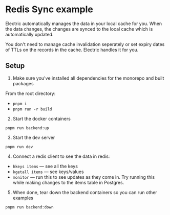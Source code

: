 # Redis Sync example

Electric automatically manages the data in your local cache for you. When the data changes, the changes are synced to the local cache which is automatically updated.

You don't need to manage cache invalidation seperately or set expiry dates of TTLs on the records in the cache. Electric handles it for you.

## Setup

1. Make sure you've installed all dependencies for the monorepo and built packages

From the root directory:

- `pnpm i`
- `pnpm run -r build`

2. Start the docker containers

`pnpm run backend:up`

3. Start the dev server

`pnpm run dev`

4. Connect a redis client to see the data in redis:
- `hkeys items` — see all the keys
- `kgetall items` — see keys/values
- `monitor` — run this to see updates as they come in. Try running this while making changes
to the items table in Postgres.

5. When done, tear down the backend containers so you can run other examples

`pnpm run backend:down`
